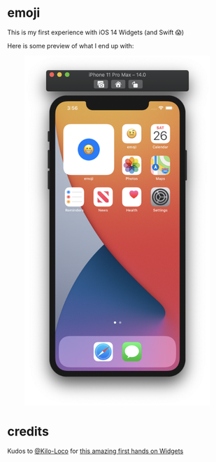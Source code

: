 # emoji

This is my first experience with iOS 14 Widgets (and Swift 😱)

Here is some preview of what I end up with:

<p align="center">

<img src="./assets/preview.png" alt="preview" height=800 />

</p>

# credits

Kudos to [@Kilo-Loco](https://github.com/Kilo-Loco) for [this amazing first hands on Widgets](https://youtu.be/wOrkcdeui4U)
